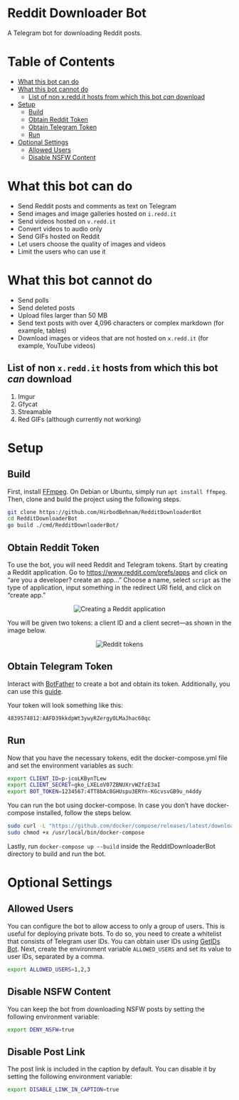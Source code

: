 # Reddit Downloader Bot

A Telegram bot for downloading Reddit posts.

Table of Contents
=================
  * [What this bot can do](#what-this-bot-can-do)
  * [What this bot cannot do](#what-this-bot-cannot-do)
    * [List of non x.redd.it hosts from which this bot *can* download](#list-of-non-xreddit-hosts-from-which-this-bot-can-download)
  * [Setup](#setup)
    * [Build](#build)
    * [Obtain Reddit Token](#obtain-reddit-token)
    * [Obtain Telegram Token](#obtain-telegram-token)
    * [Run](#run)
  * [Optional Settings](#optional-settings)
    * [Allowed Users](#allowed-users)  
    * [Disable NSFW Content](#disable-nsfw-content)

# What this bot can do

* Send Reddit posts and comments as text on Telegram
* Send images and image galleries hosted on `i.redd.it`
* Send videos hosted on `v.redd.it`
* Convert videos to audio only
* Send GIFs hosted on Reddit
* Let users choose the quality of images and videos
* Limit the users who can use it

# What this bot cannot do

* Send polls
* Send deleted posts
* Upload files larger than 50 MB
* Send text posts with over 4,096 characters or complex markdown (for example, tables)
* Download images or videos that are not hosted on `x.redd.it` (for example, YouTube videos)

## List of non `x.redd.it` hosts from which this bot *can* download

1. Imgur
2. Gfycat
3. Streamable
4. Red GIFs (although currently not working)

# Setup

## Build

First, install [FFmpeg](https://www.ffmpeg.org). On Debian or Ubuntu, simply run `apt install ffmpeg`. Then, clone and build the project using the following steps.

```bash
git clone https://github.com/HirbodBehnam/RedditDownloaderBot
cd RedditDownloaderBot
go build ./cmd/RedditDownloaderBot/
```

## Obtain Reddit Token

To use the bot, you will need Reddit and Telegram tokens. Start by creating a Reddit application. Go to https://www.reddit.com/prefs/apps and click on “are you a developer? create an app...” Choose a name, select `script` as the type of application, input something in the redirect URI field, and click on “create app.”

<p align="center">
  <img src="https://user-images.githubusercontent.com/63400670/215763728-f4242f17-46bd-421b-ab1c-493d1ec49f3b.png" alt="Creating a Reddit application"/>
</p>

You will be given two tokens: a client ID and a client secret—as shown in the image below.

<p align="center">
  <img src="https://user-images.githubusercontent.com/63400670/215763740-7e4e771e-1c40-47a8-95fb-3227dd130a82.png" alt="Reddit tokens"/>
</p>

## Obtain Telegram Token

Interact with [BotFather](https://t.me/BotFather) to create a bot and obtain its token. Additionally, you can use this [guide](https://core.telegram.org/bots/tutorial#obtain-your-bot-token).

Your token will look something like this:

```bash
4839574812:AAFD39kkdpWt3ywyRZergyOLMaJhac60qc
```

## Run

Now that you have the necessary tokens, edit the docker-compose.yml file and set the environment variables as such:

```bash
export CLIENT_ID=p-jcoLKBynTLew
export CLIENT_SECRET=gko_LXELoV07ZBNUXrvWZfzE3aI
export BOT_TOKEN=1234567:4TT8bAc8GHUspu3ERYn-KGcvsvGB9u_n4ddy
```

You can run the bot using docker-compose. In case you don’t have docker-compose installed, follow the steps below.

```bash
sudo curl -L "https://github.com/docker/compose/releases/latest/download/docker-compose-linux-x86_64" -o /usr/local/bin/docker-compose
sudo chmod +x /usr/local/bin/docker-compose
```

Lastly, run `docker-compose up --build` inside the RedditDownloaderBot directory to build and run the bot.

# Optional Settings

## Allowed Users

You can configure the bot to allow access to only a group of users. This is useful for deploying private bots. To do so, you need to create a whitelist that consists of Telegram user IDs. You can obtain user IDs using [GetIDs Bot](https://t.me/getidsbot). Next, create the environment variable `ALLOWED_USERS` and set its value to user IDs, separated by a comma.

```bash
export ALLOWED_USERS=1,2,3
```

## Disable NSFW Content

You can keep the bot from downloading NSFW posts by setting the following environment variable:

```bash
export DENY_NSFW=true
```

## Disable Post Link

The post link is included in the caption by default. You can disable it by setting the following environment variable:

```bash
export DISABLE_LINK_IN_CAPTION=true
```
